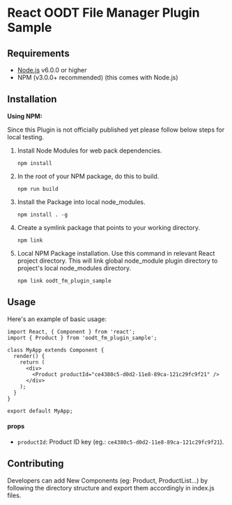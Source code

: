 # React OODT File Manager Plugin Sample


## Requirements

- [Node.js](https://nodejs.org/en/download/) v6.0.0 or higher
- NPM (v3.0.0+ recommended) (this comes with Node.js)

## Installation

**Using NPM:**

Since this Plugin is not officially published yet please follow below steps for local testing.
1. Install Node Modules for web pack dependencies.
    ```
    npm install
    ```
    
1. In the root of your NPM package, do this to build.
    ```
    npm run build
    ```

2.  Install the Package into local node_modules.
    ```
    npm install . -g
    ```
3. Create a symlink package that points to your working directory.
    ```
    npm link
    ```
    
4. Local NPM Package installation. Use this command in relevant React project directory. This will link global node_module plugin directory to project's local node_modules directory.
    ```
    npm link oodt_fm_plugin_sample
    ```    
## Usage

Here's an example of basic usage:

```
import React, { Component } from 'react';
import { Product } from 'oodt_fm_plugin_sample';

class MyApp extends Component {
  render() {
    return (
      <div>
        <Product productId="ce4380c5-d0d2-11e8-89ca-121c29fc9f21" />
      </div>
    );
  }
}

export default MyApp;
```

#### props

- `productId`: Product ID key (eg.: `ce4380c5-d0d2-11e8-89ca-121c29fc9f21`).

## Contributing

Developers can add New Components (eg: Product, ProductList...) by following the directory structure and export them accordingly in index.js files.